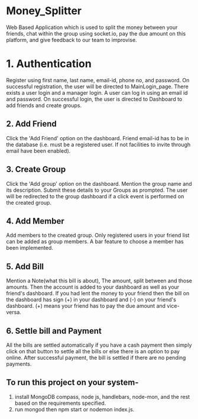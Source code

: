 # Money_Splitter
Web Based Application which is used to split the money between your friends, chat within the group using socket.io, pay the due amount on this platform, and give feedback to our team to improvise.

# 1. Authentication
Register using first name, last name, email-id, phone no, and password. On successful registration, the user will be directed to MainLogin_page.
There exists a user login and a manager login. A user can log in using an email id and password. On successful login, the user is directed to Dashboard to add friends and create groups.

## 2. Add Friend
Click the 'Add Friend' option on the dashboard. Friend email-id has to be in the database (i.e. must be a registered user. If not facilities to invite through email have been enabled).

## 3. Create Group
Click the 'Add group' option on the dashboard. Mention the group name and its description. Submit these details to your Groups as prompted. The user will be redirected to the group dashboard if a click event is performed on the created group.

## 4. Add Member
Add members to the created group. Only registered users in your friend list can be added as group members. A bar feature to choose a member has been implemented.

## 5. Add Bill
Mention a Note(what this bill is about), The amount, split between and those amounts. Then the account is added to your dashboard as well as your friend's dashboard.
If you had lent the money to your friend then the bill on the dashboard has sign (+) in your dashboard and (-) on your friend's dashboard.
(+) means your friend has to pay the due amount and vice-versa.

## 6. Settle bill and Payment
All the bills are settled automatically if you have a cash payment then simply click on that button to settle all the bills or else there is an option to pay online. After successful payment, the bill is settled if there are no pending payments.

## To run this project on your system-
1. install MongoDB compass, node js, handlebars, node-mon, and the rest based on the requirements specified.
2. run mongod then npm start or nodemon index.js.







